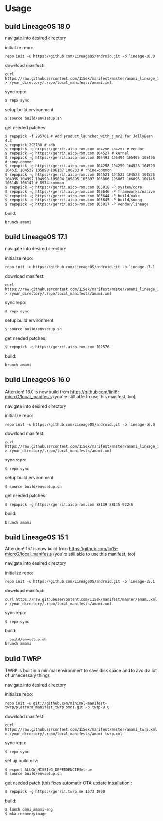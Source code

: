 Usage
=====
build LineageOS 18.0
---------------
navigate into desired directory

initialize repo:

    repo init -u https://github.com/LineageOS/android.git -b lineage-18.0

download manifest:

    curl https://raw.githubusercontent.com/115ek/manifest/master/amami_lineage_18.0.xml > /your_directory/.repo/local_manifests/amami.xml

sync repo:

    $ repo sync

setup build environment

    $ source build/envsetup.sh

get needed patches:

    $ repopick -f 295701 # Add product_launched_with_j_mr2 for JellyBean 4.3
    $ repopick 292788 # adb
    $ repopick -g https://gerrit.aicp-rom.com 104256 104257 # vendor
    $ repopick -g https://gerrit.aicp-rom.com 104527 # kernel
    $ repopick -g https://gerrit.aicp-rom.com 105493 105494 105495 105496 # sony-common
    $ repopick -g https://gerrit.aicp-rom.com 104258 104259 104528 104529 104531 104532 105898 106137 106233 # rhine-common
    $ repopick -g https://gerrit.aicp-rom.com 104521 104522 104523 104525 104996 104997 104998 105894 105895 105897 106066 106067 106096 106145 106146 106147 # 8974-common
    $ repopick -g https://gerrit.aicp-rom.com 105818 -P system/core
    $ repopick -g https://gerrit.aicp-rom.com 105646 -P frameworks/native
    $ repopick -g https://gerrit.aicp-rom.com 105644 -P build/make
    $ repopick -g https://gerrit.aicp-rom.com 105645 -P build/soong
    $ repopick -g https://gerrit.aicp-rom.com 105817 -P vendor/lineage

build:

    brunch amami

build LineageOS 17.1
---------------
navigate into desired directory

initialize repo:

    repo init -u https://github.com/LineageOS/android.git -b lineage-17.1

download manifest: 

    curl https://raw.githubusercontent.com/115ek/manifest/master/amami_lineage_17.1.xml > /your_directory/.repo/local_manifests/amami.xml

sync repo:

    $ repo sync

setup build environment

    $ source build/envsetup.sh

get needed patches:

    $ repopick -g https://gerrit.aicp-rom.com 102576

build:

    brunch amami

build LineageOS 16.0
---------------
Attention! 16.0 is now build from https://github.com/lin16-microG/local_manifests
(you're still able to use this manifest, too)

navigate into desired directory

initialize repo:

    repo init -u https://github.com/LineageOS/android.git -b lineage-16.0

download manifest: 

    curl https://raw.githubusercontent.com/115ek/manifest/master/amami_lineage_16.0.xml > /your_directory/.repo/local_manifests/amami.xml

sync repo:

    $ repo sync

setup build environment

    $ source build/envsetup.sh

get needed patches:

    $ repopick -g https://gerrit.aicp-rom.com 88139 88145 92246

build:

    brunch amami

build LineageOS 15.1
---------------
Attention! 15.1 is now build from https://github.com/lin15-microG/local_manifests
(you're still able to use this manifest, too)

navigate into desired directory

initialize repo:

    repo init -u https://github.com/LineageOS/android.git -b lineage-15.1

download manifest: 

    curl https://raw.githubusercontent.com/115ek/manifest/master/amami.xml > /your_directory/.repo/local_manifests/amami.xml

sync repo:

    $ repo sync

build:

    . build/envsetup.sh
    brunch amami

build TWRP
----------
TWRP is built in a minimal environment to save disk space and to avoid a lot of unnecessary things.

navigate into desired directory

initialize repo: 

    repo init -u git://github.com/minimal-manifest-twrp/platform_manifest_twrp_omni.git -b twrp-9.0

download manifest: 

    curl https://raw.githubusercontent.com/115ek/manifest/master/amami_twrp.xml > /your_directory/.repo/local_manifests/amami_twrp.xml

sync repo:

    $ repo sync

set up build env:

    $ export ALLOW_MISSING_DEPENDENCIES=true
    $ source build/envsetup.sh

get needed patch (this fixes automatic OTA update installation):

    $ repopick -g https://gerrit.twrp.me 1673 1990

build:

    $ lunch omni_amami-eng
    $ mka recoveryimage
